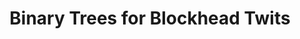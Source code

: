 ---
layout: post
title: Binary Trees for Blockhead Twits
description: join me on a journey to competency
summary: perfect for representing false dichotomies in memory
tags: coding learning leetcode CS4CS
---